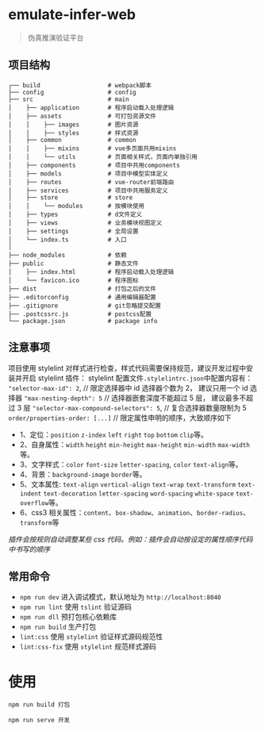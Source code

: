# emulate-infer-web

> 伪真推演验证平台

## 项目结构

```
┌── build                   # webpack脚本
├── config                  # config
├── src                     # main
│    ├── application 		# 程序启动载入处理逻辑
│    ├── assets     		# 可打包资源文件
│    │    ├── images      	# 图片资源
│    │    ├── styles      	# 样式资源
│    ├── common             # common
│    │    ├── mixins      	# vue多页面共用mixins
│    │    └── utils   		# 页面相关样式，页面内单独引用
│    ├── components 		# 项目中共用components
│    ├── models 		    # 项目中模型实体定义
│    ├── routes 		    # vue-router前端路由
│    ├── services 		    # 项目中共用服务定义
│    ├── store              # store
│    │    └── modules      	# 按模块使用
│    ├── types              # d文件定义
│    ├── views              # 业务模块视图定义
│    ├── settings      		# 全局设置
│    └── index.ts           # 入口
│
├── node_modules            # 依赖
├── public                  # 静态文件
│    ├── index.html 		# 程序启动载入处理逻辑
│    └── favicon.ico     	# 程序图标
├── dist                    # 打包之后的文件
├── .editorconfig	        # 通用编辑器配置
├── .gitignore		        # git忽略提交配置
├── .postcssrc.js           # postcss配置
└── package.json            # package info
```

## 注意事项

项目使用 stylelint 对样式进行检查，样式代码需要保持规范，建议开发过程中安装并开启 stylelint 插件：
stylelint 配置文件`.stylelintrc.json`中配置内容有：
`"selector-max-id": 2`, // 限定选择器中 id 选择器个数为 2， 建议只用一个 id 选择器
`"max-nesting-depth": 5` // 选择器嵌套深度不能超过 5 层， 建议最多不超过 3 层
`"selector-max-compound-selectors": 5`, // 复合选择器数量限制为 5
`order/properties-order: [...]` // 限定属性申明的顺序，大致顺序如下

-   1、定位：`position` `z-index` `left` `right` `top` `bottom` `clip`等。
-   2、自身属性：`width` `height` `min-height` `max-height` `min-width` `max-width`等。
-   3、文字样式：`color` `font-size` `letter-spacing`, `color` `text-align`等。
-   4、背景：`background-image` `border`等。
-   5、文本属性: `text-align` `vertical-align` `text-wrap` `text-transform` `text-indent` `text-decoration` `letter-spacing` `word-spacing` `white-space` `text-overflow`等。
-   6、css3 相关属性：`content`、`box-shadow`、`animation`、`border-radius`、`transform`等

_插件会按规则自动调整某些 css 代码。例如：插件会自动按设定的属性顺序代码中书写的顺序_

## 常用命令

-   `npm run dev` 进入调试模式，默认地址为 `http://localhost:8040`
-   `npm run lint` 使用 `tslint` 验证源码
-   `npm run dll` 预打包核心依赖库
-   `npm run build` 生产打包
-   `lint:css` 使用 `stylelint` 验证样式源码规范性
-   `lint:css-fix` 使用 `stylelint` 规范样式源码

# 使用

```
npm run build 打包
```
```
npm run serve 开发
```
